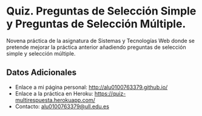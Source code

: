 Quiz. Preguntas de Selección Simple y Preguntas de Selección Múltiple.
===================
Novena práctica de la asignatura de Sistemas y Tecnologías Web donde se pretende mejorar la práctica anterior añadiendo preguntas de selección simple y selección múltiple. 

Datos Adicionales 
----------------------------------------
- Enlace a mi página personal: http://alu0100763379.github.io/
- Enlace a la práctica en Heroku: https://quiz-multirespuesta.herokuapp.com/
- Contacto: alu0100763379@ull.edu.es
